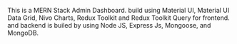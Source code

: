 This is a MERN Stack Admin Dashboard. build using Material UI, Material UI Data Grid, Nivo Charts, Redux Toolkit and Redux Toolkit Query for frontend. and backend is builed by using Node JS, Express Js, Mongoose, and MongoDB. 
